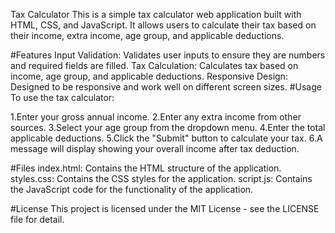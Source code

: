 Tax Calculator
This is a simple tax calculator web application built with HTML, CSS, and JavaScript. It allows users to calculate their tax based on their income, extra income, age group, and applicable deductions.

#Features
Input Validation: Validates user inputs to ensure they are numbers and required fields are filled.
Tax Calculation: Calculates tax based on income, age group, and applicable deductions.
Responsive Design: Designed to be responsive and work well on different screen sizes.
#Usage
To use the tax calculator:

1.Enter your gross annual income.
2.Enter any extra income from other sources.
3.Select your age group from the dropdown menu.
4.Enter the total applicable deductions.
5.Click the "Submit" button to calculate your tax.
6.A message will display showing your overall income after tax deduction.


#Files
index.html: Contains the HTML structure of the application.
styles.css: Contains the CSS styles for the application.
script.js: Contains the JavaScript code for the functionality of the application.

#License
This project is licensed under the MIT License - see the LICENSE file for detail.
